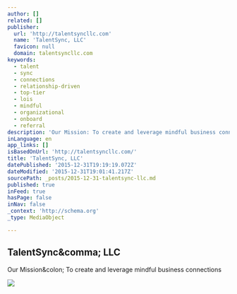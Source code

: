```yaml
---
author: []
related: []
publisher:
  url: 'http://talentsyncllc.com'
  name: 'TalentSync, LLC'
  favicon: null
  domain: talentsyncllc.com
keywords:
  - talent
  - sync
  - connections
  - relationship-driven
  - top-tier
  - lois
  - mindful
  - organizational
  - onboard
  - referral
description: 'Our Mission: To create and leverage mindful business connections'
inLanguage: en
app_links: []
isBasedOnUrl: 'http://talentsyncllc.com/'
title: 'TalentSync, LLC'
datePublished: '2015-12-31T19:19:19.072Z'
dateModified: '2015-12-31T19:01:41.217Z'
sourcePath: _posts/2015-12-31-talentsync-llc.md
published: true
inFeed: true
hasPage: false
inNav: false
_context: 'http://schema.org'
_type: MediaObject

---
```

<article style=""><h1>TalentSync&amp;comma; LLC</h1><p>Our Mission&amp;colon; To create and leverage mindful business connections</p><img src="http://talentsyncllc.com/uploads/3/5/6/6/3566660/4246922.png" /></article>